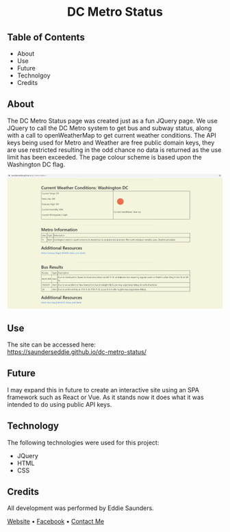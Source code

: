<h1 align ="center"> DC Metro Status </h1>
 
 ## Table of Contents

- About
- Use
- Future
- Technolgoy
- Credits

## About

The DC Metro Status page was created just as a fun JQuery page. We use JQuery to call the DC Metro system to get bus and subway status, along with a call to openWeatherMap to get current weather conditions.
The API keys being used for Metro and Weather are free public domain keys, they are use restricted resulting in the odd chance no data is returned as the use limit has been exceeded.
The page colour scheme is based upon the Washington DC flag.

![Screenshot](screenshot.jpg)

## Use

The site can be accessed here:  
https://saunderseddie.github.io/dc-metro-status/

## Future

I may expand this in future to create an interactive site using an SPA framework such as React or Vue. As it stands now it does what it was intended to do using public API keys.

## Technology

The following technologies were used for this project:

- JQuery
- HTML
- CSS

## Credits

All development was performed by Eddie Saunders.

[Website](https://saunderseddie.github.io/dc-metro-status/) • [Facebook](https://www.facebook.com) • [Contact Me](mailto:edwyn.saunders@outlook.com)
